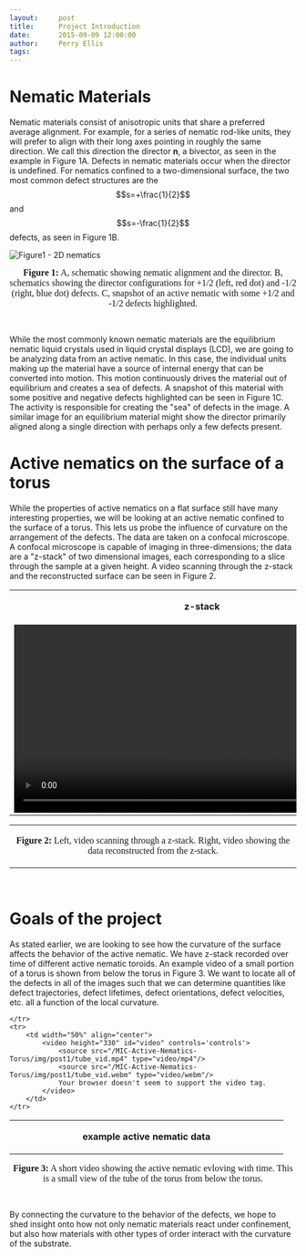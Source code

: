 ```yaml
---
layout:     post
title:      Project Introduction
date:       2015-09-09 12:00:00
author:     Perry Ellis
tags: 	
---
```

<!-- Start Writing Below in Markdown -->



# Nematic Materials
Nematic materials consist of anisotropic units that share a preferred average alignment. For example, for a series of nematic rod-like units, they will prefer to align with their long axes pointing in roughly the same direction. We call this direction the director **n**, a bivector, as seen in the example in Figure 1A. Defects in nematic materials occur when the director is undefined. For nematics confined to a two-dimensional surface, the two most common defect structures are the $$s=+\frac{1}{2}$$ and $$s=-\frac{1}{2}$$ defects, as seen in Figure 1B. 


![Figure1 - 2D nematics](/MIC-Active-Nematics-Torus/img/post1/blog1_fig1.png)

<p align="center"><font size="3"><font face="calibri">
<b>Figure 1:</b> A, schematic showing nematic alignment and the director. B, schematics showing the director configurations for +1/2 (left, red dot) and -1/2 (right, blue dot) defects. C, snapshot of an active nematic with some +1/2 and -1/2 defects highlighted.</font></font></p><br>


While the most commonly known nematic materials are the equilibrium nematic liquid crystals used in liquid crystal displays (LCD), we are going to be analyzing data from an active nematic.  In this case, the individual units making up the material have a source of internal energy that can be converted into motion. This motion continuously drives the material out of equilibrium and creates a sea of defects. A snapshot of this material with some positive and negative defects highlighted can be seen in Figure 1C. The activity is responsible for creating the "sea" of defects in the image. A similar image for an equilibrium material might show the director primarily aligned along a single direction with perhaps only a few defects present.

# Active nematics on the surface of a torus
While the properties of active nematics on a flat surface still have many interesting properties, we will be looking at an active nematic confined to the surface of a torus. This lets us probe the influence of curvature on the arrangement of the defects. The data are taken on a confocal microscope. A confocal microscope is capable of imaging in three-dimensions; the data are a "z-stack" of two dimensional images, each corresponding to a slice through the sample at a given height. A video scanning through the z-stack and the reconstructed surface can be seen in Figure 2.


<!-- Here is a table with some videos-->
<table border="0" cellspacing="0" width = "100%" cellpadding="0"  frame="void" rules="void" align = "center">
	<tr>
		<td width="50%" align="center">
			<p	>
			<b>z-stack</b>
			</p>
		</td>				
		<td width="50%" align="center">
			<p>
			<b>reconstructed image</b>
			</p>
		</td>				
	</tr>
	<tr>
		<td width="50%" align="center">
			<video height="330" id="video" controls='controls'>
				<source src="/MIC-Active-Nematics-Torus/img/post1/zstack_scan.mp4" type="video/mp4">
				<source src="/MIC-Active-Nematics-Torus/img/post1/zstack_scan.webm" type="video/webm">
				Your browser doesn't seem to support the video tag.
			</video>
		</td>				
		<td width="50%" align="center">
			<video height="330" id="video" controls='controls'>
				<source src="/MIC-Active-Nematics-Torus/img/post1/surface_reorient.mp4" type="video/mp4">
				<source src="/MIC-Active-Nematics-Torus/img/post1/surface_reorient.webm" type="video/webm">
				Your browser doesn't seem to support the video tag.
			</video>
		</td>				
	</tr>
</table>

<table border="0" cellspacing="0" width = "100%" cellpadding="0"  frame="void" rules="void" align = "center">
	<tr>
		<td width="100%" align="center">
			<p align="center"><font size="3"><font face="calibri">
			<b>Figure 2:</b> Left, video scanning through a z-stack. Right, video showing the data reconstructed from the z-stack.<br>
			</p>
		</td>		
	</tr>
</table><br>

# Goals of the project
As stated earlier, we are looking to see how the curvature of the surface affects the behavior of the active nematic. We have z-stack recorded over time of different active nematic toroids. An example video of a small portion of a torus is shown from below the torus in Figure 3. We want to locate all of the defects in all of the images such that we can  determine quantities like defect trajectories, defect lifetimes, defect orientations, defect velocities, etc. all a function of the local curvature.

<!-- Here is a table with some videos-->
<table border="0" cellspacing="0" width = "100%" cellpadding="0"  frame="void" rules="void" align = "center">
	<tr>
		<td width="50%" align="center">
			<p	>
			<b>example active nematic data</b>
			</p>
		</td>				
				
	</tr>
	<tr>
		<td width="50%" align="center">
			<video height="330" id="video" controls='controls'>
				<source src="/MIC-Active-Nematics-Torus/img/post1/tube_vid.mp4" type="video/mp4"/>
				<source src="/MIC-Active-Nematics-Torus/img/post1/tube_vid.webm" type="video/webm"/>
				Your browser doesn't seem to support the video tag.
			</video>
		</td>							
	</tr>
</table>
<p align="center"><font size="3"><font face="calibri">
<b>Figure 3:</b> A short video showing the active nematic evloving with time. This is a small view of the tube of the torus from below the torus.<br></font></font>
</p><br>

By connecting the curvature to the behavior of the defects, we hope to shed insight onto how not only nematic materials react under confinement, but also how materials with other types of order interact with the curvature of the substrate.





